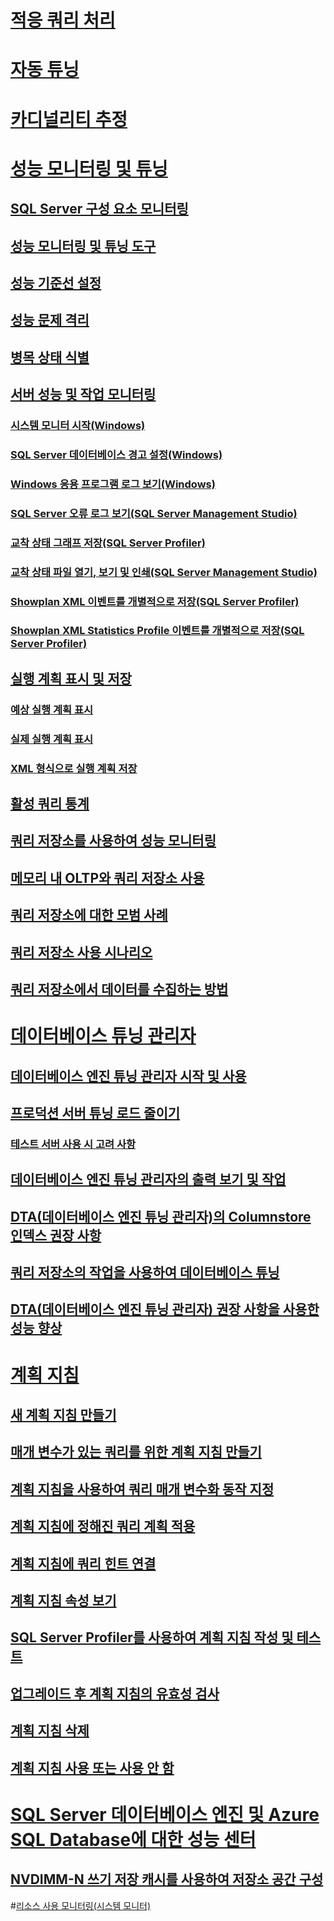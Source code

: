 # [적응 쿼리 처리](adaptive-query-processing.md)
# [자동 튜닝](../automatic-tuning/automatic-tuning.md)
# [카디널리티 추정](cardinality-estimation-sql-server.md)  

# [성능 모니터링 및 튜닝](monitor-and-tune-for-performance.md)  
## [SQL Server 구성 요소 모니터링](monitor-sql-server-components.md)  
## [성능 모니터링 및 튜닝 도구](performance-monitoring-and-tuning-tools.md)  

## [성능 기준선 설정](establish-a-performance-baseline.md)  
## [성능 문제 격리](isolate-performance-problems.md)  
## [병목 상태 식별](identify-bottlenecks.md)  
## [서버 성능 및 작업 모니터링](server-performance-and-activity-monitoring.md)  
### [시스템 모니터 시작(Windows)](start-system-monitor-windows.md)  
### [SQL Server 데이터베이스 경고 설정(Windows)](set-up-a-sql-server-database-alert-windows.md)  
### [Windows 응용 프로그램 로그 보기(Windows)](view-the-windows-application-log-windows-10.md)  
### [SQL Server 오류 로그 보기(SQL Server Management Studio)](view-the-sql-server-error-log-sql-server-management-studio.md)  
### [교착 상태 그래프 저장(SQL Server Profiler)](save-deadlock-graphs-sql-server-profiler.md)  
### [교착 상태 파일 열기, 보기 및 인쇄(SQL Server Management Studio)](open-view-and-print-a-deadlock-file-sql-server-management-studio.md)  
### [Showplan XML 이벤트를 개별적으로 저장(SQL Server Profiler)](save-showplan-xml-events-separately-sql-server-profiler.md)  
### [Showplan XML Statistics Profile 이벤트를 개별적으로 저장(SQL Server Profiler)](save-showplan-xml-statistics-profile-events-separately-sql-server-profiler.md)  
## [실행 계획 표시 및 저장](display-and-save-execution-plans.md)  
### [예상 실행 계획 표시](display-the-estimated-execution-plan.md)  
### [실제 실행 계획 표시](display-an-actual-execution-plan.md)  
### [XML 형식으로 실행 계획 저장](save-an-execution-plan-in-xml-format.md)  
## [활성 쿼리 통계](live-query-statistics.md)  
## [쿼리 저장소를 사용하여 성능 모니터링](monitoring-performance-by-using-the-query-store.md)  
## [메모리 내 OLTP와 쿼리 저장소 사용](using-the-query-store-with-in-memory-oltp.md)  
## [쿼리 저장소에 대한 모범 사례](best-practice-with-the-query-store.md)  
## [쿼리 저장소 사용 시나리오](query-store-usage-scenarios.md)  
## [쿼리 저장소에서 데이터를 수집하는 방법](how-query-store-collects-data.md)  


# [데이터베이스 튜닝 관리자](database-engine-tuning-advisor.md)  
## [데이터베이스 엔진 튜닝 관리자 시작 및 사용](start-and-use-the-database-engine-tuning-advisor.md)  
## [프로덕션 서버 튜닝 로드 줄이기](reduce-the-production-server-tuning-load.md)  
### [테스트 서버 사용 시 고려 사항](considerations-for-using-test-servers.md)  
## [데이터베이스 엔진 튜닝 관리자의 출력 보기 및 작업](view-and-work-with-the-output-from-the-database-engine-tuning-advisor.md)  
## [DTA(데이터베이스 엔진 튜닝 관리자)의 Columnstore 인덱스 권장 사항](columnstore-index-recommendations-in-database-engine-tuning-advisor-dta.md)  
## [쿼리 저장소의 작업을 사용하여 데이터베이스 튜닝](tuning-database-using-workload-from-query-store.md)  
## [DTA(데이터베이스 엔진 튜닝 관리자) 권장 사항을 사용한 성능 향상](performance-improvements-using-dta-recommendations.md)  

# [계획 지침](plan-guides.md)  
## [새 계획 지침 만들기](create-a-new-plan-guide.md)  
## [매개 변수가 있는 쿼리를 위한 계획 지침 만들기](create-a-plan-guide-for-parameterized-queries.md)  
## [계획 지침을 사용하여 쿼리 매개 변수화 동작 지정](specify-query-parameterization-behavior-by-using-plan-guides.md)  
## [계획 지침에 정해진 쿼리 계획 적용](apply-a-fixed-query-plan-to-a-plan-guide.md)  
## [계획 지침에 쿼리 힌트 연결](attach-query-hints-to-a-plan-guide.md)  
## [계획 지침 속성 보기](view-plan-guide-properties.md)  
## [SQL Server Profiler를 사용하여 계획 지침 작성 및 테스트](use-sql-server-profiler-to-create-and-test-plan-guides.md)  
## [업그레이드 후 계획 지침의 유효성 검사](validate-plan-guides-after-upgrade.md)  
## [계획 지침 삭제](delete-a-plan-guide.md)  
## [계획 지침 사용 또는 사용 안 함](enable-or-disable-a-plan-guide.md)  

# [SQL Server 데이터베이스 엔진 및 Azure SQL Database에 대한 성능 센터](performance-center-for-sql-server-database-engine-and-azure-sql-database.md)  
## [NVDIMM-N 쓰기 저장 캐시를 사용하여 저장소 공간 구성](configuring-storage-spaces-with-a-nvdimm-n-write-back-cache.md)  

#[리소스 사용 모니터링(시스템 모니터)](../performance-monitor/monitor-resource-usage-system-monitor.md) 
